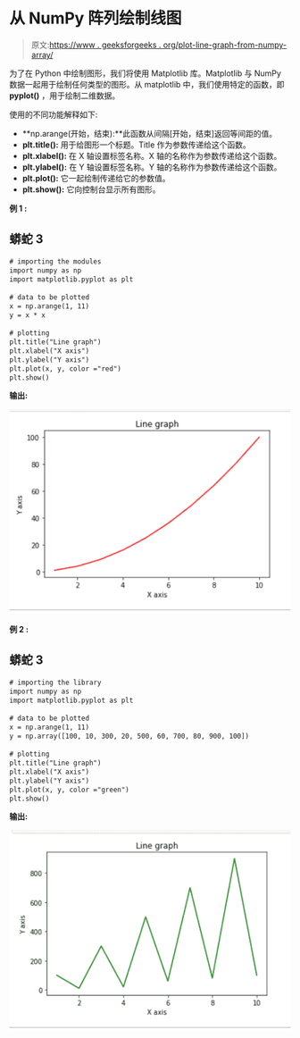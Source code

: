 # 从 NumPy 阵列绘制线图

> 原文:[https://www . geeksforgeeks . org/plot-line-graph-from-numpy-array/](https://www.geeksforgeeks.org/plot-line-graph-from-numpy-array/)

为了在 Python 中绘制图形，我们将使用 Matplotlib 库。Matplotlib 与 NumPy 数据一起用于绘制任何类型的图形。从 matplotlib 中，我们使用特定的函数，即 **pyplot()** ，用于绘制二维数据。

使用的不同功能解释如下:

*   **np.arange(开始，结束):**此函数从间隔[开始，结束]返回等间距的值。
*   **plt.title():** 用于给图形一个标题。Title 作为参数传递给这个函数。
*   **plt.xlabel():** 在 X 轴设置标签名称。X 轴的名称作为参数传递给这个函数。
*   **plt.ylabel():** 在 Y 轴设置标签名称。Y 轴的名称作为参数传递给这个函数。
*   **plt.plot():** 它一起绘制传递给它的参数值。
*   **plt.show():** 它向控制台显示所有图形。

**例 1 :**

## 蟒蛇 3

```
# importing the modules
import numpy as np
import matplotlib.pyplot as plt

# data to be plotted
x = np.arange(1, 11)
y = x * x

# plotting
plt.title("Line graph")
plt.xlabel("X axis")
plt.ylabel("Y axis")
plt.plot(x, y, color ="red")
plt.show()
```

**输出:**

![](img/e31684202b476a73ee7c968f14796adc.png)

**例 2 :**

## 蟒蛇 3

```
# importing the library
import numpy as np
import matplotlib.pyplot as plt

# data to be plotted
x = np.arange(1, 11)
y = np.array([100, 10, 300, 20, 500, 60, 700, 80, 900, 100])

# plotting
plt.title("Line graph")
plt.xlabel("X axis")
plt.ylabel("Y axis")
plt.plot(x, y, color ="green")
plt.show()
```

**输出:**

![](img/d44459621194bc31e35daa1197c06c94.png)